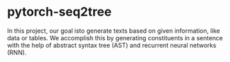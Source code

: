 # pytorch-seq2tree

In this project, our goal isto generate texts based on given information, like data or tables. We accomplish this by generating constituents in a sentence with the help of abstract syntax tree (AST) and recurrent neural networks (RNN). 

